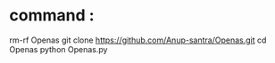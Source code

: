 # command :
 rm-rf Openas
 git clone https://github.com/Anup-santra/Openas.git
 cd Openas
 python Openas.py
